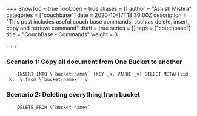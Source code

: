+++
ShowToc = true
TocOpen = true
aliases = []
author = "Ashish Mishra"
categories = ["couchbase"]
date = 2020-10-17T18:30:00Z
description = "This post includes useful couch base commands, such as delete, insert, copy and retrieve command"
draft = true
series = []
tags = ["couchbase"]
title = "CouchBase - Commands"
weight = 3

+++
### Scenario 1: Copy all document from One Bucket to another

		INSERT INTO \`bucket-name\` (KEY _k, VALUE _v) SELECT META().id _k, _v from \`bucket-name\` _v

### Scenario 2: Deleting everything from bucket

		DELETE FROM \`bucket-name\`